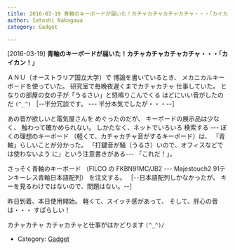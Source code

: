 ```yaml
---
title: 2016-03-19 青軸のキーボードが届いた！カチャカチャカチャカチャ・・・「カイカン！」
author: Satoshi Nakagawa
category: Gadget

---
```


[2016-03-19] **青軸のキーボードが届いた！カチャカチャカチャカチャ・・・「カイカン！」** 

 ＡＮＵ（オーストラリア国立大学）で
博論を書いているとき、
メカニカルキーボードを使っていた。
研究室で毎晩夜遅くまでカチャカチャ
仕事していた。
となりの部屋の女の子が「うるさい」と怒鳴りこんでくる
ほどにいい音がしたのだ `(^_^)`
［--半分冗談です。
--- 半分本気でしたが・・・--］

 あの音が欲しいと電気屋さんを
めぐったのだが、
キーボードの展示品は少なく、
触わって確かめられない。
しかたなく、ネットでいろいろ
検索する ---
ぼくの理想のキーボード
（軽くて、カチャカチャ音がするキーボード）は、
「青軸」らしいことが分かった。
「打鍵音が騒（うるさ）いので、オフィスなどでは使わないよう
に」という注意書きがある---
「これだ！」。

 さっそく青軸のキーボード
（FILCO の FKBN91MC/JB2
--- Majestouch2 91テンキーレス青軸日本語配列）
を注文する。
［--日本語配列しかなかったが、
キーを見るわけではないので、問題はない。--］

 昨日到着、本日使用開始。
軽くて、スイッチ感があって、
そして、肝心の音は・・・
すばらしい！

 カチャカチャ 
カチャカチャと仕事がはかどります `(^_^)/`

- Category: [Gadget](https://merapano.github.io/categories.html#Gadget)

